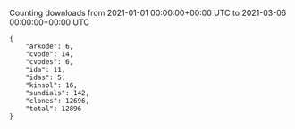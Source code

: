 
Counting downloads from 2021-01-01 00:00:00+00:00 UTC to 2021-03-06 00:00:00+00:00 UTC

```
{
    "arkode": 6,
    "cvode": 14,
    "cvodes": 6,
    "ida": 11,
    "idas": 5,
    "kinsol": 16,
    "sundials": 142,
    "clones": 12696,
    "total": 12896
}
```
